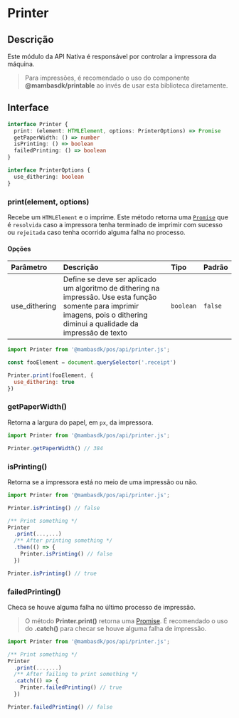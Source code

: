 # Printer

## Descrição

Este módulo da API Nativa é responsável por controlar a impressora da máquina.

> Para impressões, é recomendado o uso do componente **@mambasdk/printable** ao invés de usar esta biblioteca diretamente.

## Interface

```ts
interface Printer {
  print: (element: HTMLElement, options: PrinterOptions) => Promise
  getPaperWidth: () => number
  isPrinting: () => boolean
  failedPrinting: () => boolean
}

interface PrinterOptions {
  use_dithering: boolean
}
```

### print(element, options)

Recebe um `HTMLElement` e o imprime. Este método retorna uma [`Promise`](https://developer.mozilla.org/pt-BR/docs/Web/JavaScript/Reference/Global_Objects/Promise) que é `resolvida` caso a impressora tenha terminado de imprimir com sucesso ou `rejeitada` caso tenha ocorrido alguma falha no processo.

#### Opções

| Parâmetro | Descrição           | Tipo            | Padrão    |
| :-------- | :------------------ | :-------------- | :-------- |
| use_dithering | Define se deve ser aplicado um algoritmo de dithering na impressão. Use esta função somente para imprimir imagens, pois o dithering diminui a qualidade da impressão de texto | `boolean` | `false` |

```js
import Printer from '@mambasdk/pos/api/printer.js';

const fooElement = document.querySelector('.receipt')

Printer.print(fooElement, {
  use_dithering: true
})
```

### getPaperWidth()

Retorna a largura do papel, em `px`, da impressora.

```js
import Printer from '@mambasdk/pos/api/printer.js';

Printer.getPaperWidth() // 384
```

### isPrinting()

Retorna se a impressora está no meio de uma impressão ou não.

```js
import Printer from '@mambasdk/pos/api/printer.js';

Printer.isPrinting() // false

/** Print something */
Printer
  .print(...,...)
  /** After printing something */
  .then(() => {
    Printer.isPrinting() // false
  })

Printer.isPrinting() // true
```

### failedPrinting()

Checa se houve alguma falha no último processo de impressão.

> O método **Printer.print()** retorna uma [Promise](https://developer.mozilla.org/pt-BR/docs/Web/JavaScript/Reference/Global_Objects/Promise). É recomendado o uso do **.catch()** para checar se houve alguma falha de impressão.

```js
import Printer from '@mambasdk/pos/api/printer.js';

/** Print something */
Printer
  .print(...,...)
  /** After failing to print something */
  .catch(() => {
    Printer.failedPrinting() // true
  })

Printer.failedPrinting() // false
```